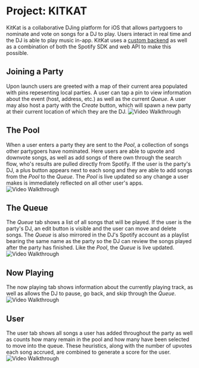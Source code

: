 # Project: __KITKAT__

KitKat is a collaborative DJing platform for iOS that allows partygoers to nominate and vote on songs for a DJ to play. Users interact in real time and the DJ is able to play music in-app. KitKat uses a [custom backend](https://github.com/KewlKits/kk-backend) as well as a combination of both the Spotify SDK and web API to make this possible.

## Joining a Party
Upon launch users are greeted with a map of their current area populated with pins repesenting local parties. A user can tap a pin to view information about the event (host, address, etc.) as well as the current _Queue_. A user may also host a party with the _Create_ button, which will spawn a new party at their current location of which they are the DJ.
<img src='https://i.imgur.com/wVyP9rW.gif' title='Video Walkthrough' width='' alt='Video Walkthrough' />

## The Pool
When a user enters a party they are sent to the _Pool_, a collection of songs other partygoers have nominated. Here users are able to upvote and downvote songs, as well as add songs of there own through the search flow, who's results are pulled directly from Spotify. If the user is the party's DJ, a plus button appears next to each song and they are able to add songs from the _Pool_ to the _Queue_. The _Pool_ is live updated so any change a user makes is immediately reflected on all other user's apps.
<img src='https://i.imgur.com/qcMZWsH.gif' title='Video Walkthrough' width='' alt='Video Walkthrough' />

## The Queue
The _Queue_ tab shows a list of all songs that will be played. If the user is the party's DJ, an edit button is visible and the user can move and delete songs. The _Queue_ is also mirrored in the DJ's Spotify account as a playlist bearing the same name as the party so the DJ can review the songs played after the party has finished. Like the _Pool_, the _Queue_ is live updated.
<img src='https://i.imgur.com/ifQJ4e3.gif' title='Video Walkthrough' width='' alt='Video Walkthrough' />

## Now Playing
The now playing tab shows information about the currently playing track, as well as allows the DJ to pause, go back, and skip through the _Queue_.
<img src='https://i.imgur.com/b9pG8X2.gif' title='Video Walkthrough' width='' alt='Video Walkthrough' />

## User
The user tab shows all songs a user has added throughout the party as well as counts how many remain in the pool and how many have been selected to move into the queue. These heuristics, along with the number of upvotes each song accrued, are combined to generate a score for the user.
<img src='https://i.imgur.com/skugyMb.gif' title='Video Walkthrough' width='' alt='Video Walkthrough' />
